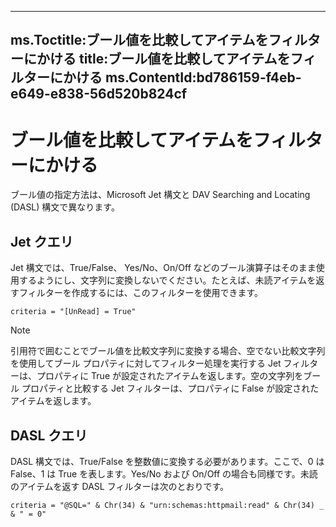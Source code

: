 

---
ms.Toctitle:ブール値を比較してアイテムをフィルターにかける
title:ブール値を比較してアイテムをフィルターにかける
ms.ContentId:bd786159-f4eb-e649-e838-56d520b824cf
---
# ブール値を比較してアイテムをフィルターにかける




ブール値の指定方法は、Microsoft Jet 構文と DAV Searching and Locating (DASL) 構文で異なります。

## Jet クエリ
Jet 構文では、True/False、 Yes/No、On/Off などのブール演算子はそのまま使用するようにし、文字列に変換しないでください。たとえば、未読アイテムを返すフィルターを作成するには、このフィルターを使用できます。

```sourcecode
criteria = "[UnRead] = True"
```


>[!NOTE]
>引用符で囲むことでブール値を比較文字列に変換する場合、空でない比較文字列を使用してブール プロパティに対してフィルター処理を実行する Jet フィルターは、プロパティに True が設定されたアイテムを返します。空の文字列をブール プロパティと比較する Jet  フィルターは、プロパティに False が設定されたアイテムを返します。





## DASL クエリ
DASL 構文では、True/False を整数値に変換する必要があります。ここで、0 は False、1 は True を表します。Yes/No および On/Off の場合も同様です。未読のアイテムを返す DASL フィルターは次のとおりです。

```sourcecode
criteria = "@SQL=" & Chr(34) & "urn:schemas:httpmail:read" & Chr(34) _ & " = 0"
```





